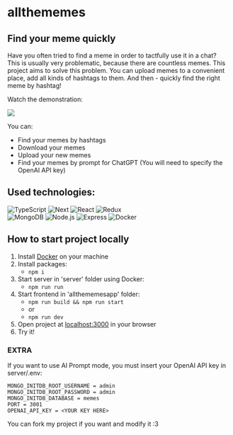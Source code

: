# allthememes

## Find your meme quickly

Have you often tried to find a meme in order to tactfully use it in a chat? This is usually very problematic, because there are countless memes.  This project aims to solve this problem. You can upload memes to a convenient place, add all kinds of hashtags to them. And then - quickly find the right meme by hashtag!

Watch the demonstration:

<a href="https://youtu.be/a-m8FvPzkrs" target="_blank"><img src="https://img.youtube.com/vi/a-m8FvPzkrs/default.jpg" /></a>

You can:

* Find your memes by hashtags
* Download your memes
* Upload your new memes
* Find your memes by prompt for ChatGPT (You will need to specify the OpenAI API key)

## Used technologies:

![TypeScript](https://img.shields.io/badge/typescript-%23007ACC.svg?style=for-the-badge&logo=typescript&logoColor=white)
![Next](https://img.shields.io/badge/next.js-000000?style=for-the-badge&logo=nextdotjs&logoColor=white)
![React](https://img.shields.io/badge/react-%2320232a.svg?style=for-the-badge&logo=react&logoColor=%2361DAFB)
![Redux](https://img.shields.io/badge/redux-%23593d88.svg?style=for-the-badge&logo=redux&logoColor=white)
</br>
![MongoDB](https://img.shields.io/badge/mongodb-000000?style=for-the-badge&logo=mongodb&logoColor=green)
![Node.js](https://img.shields.io/badge/node.js-000000?style=for-the-badge&logo=nodedotjs&logoColor=green)
![Express](https://img.shields.io/badge/express-000000?style=for-the-badge&logo=express&logoColor=green)
![Docker](https://img.shields.io/badge/docker-%230db7ed.svg?style=for-the-badge&logo=docker&logoColor=white)

## How to start project locally

1. Install <a href="https://www.docker.com/products/docker-desktop/" target="_blank">Docker</a> on your machine
2. Install packages:
   * ```npm i```
3. Start server in 'server' folder using Docker:
   * ```npm run run```
4. Start frontend in 'allthememesapp' folder:
   * ```npm run build && npm run start```
   * or
   * ```npm run dev```
5. Open project at <a href="http://localhost:3000/" target="_blank">localhost:3000</a> in your browser
6. Try it!

### EXTRA

If you want to use AI Prompt mode, you must insert your OpenAI API key in server/.env:

```env
MONGO_INITDB_ROOT_USERNAME = admin
MONGO_INITDB_ROOT_PASSWORD = admin
MONGO_INITDB_DATABASE = memes
PORT = 3001
OPENAI_API_KEY = <YOUR KEY HERE>
```

You can fork my project if you want and modify it :3
